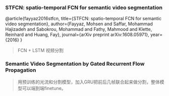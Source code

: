 
### STFCN: spatio-temporal FCN for semantic video segmentation
@article{fayyaz2016stfcn,
  title={STFCN: spatio-temporal FCN for semantic video segmentation},
  author={Fayyaz, Mohsen and Saffar, Mohammad Hajizadeh and Sabokrou, Mohammad and Fathy, Mahmood and Klette, Reinhard and Huang, Fay},
  journal={arXiv preprint arXiv:1608.05971},
  year={2016}
}
> FCN + LSTM 视频分割

### Semantic Video Segmentation by Gated Recurrent Flow Propagation
> 用预训练的光流和分割模型，加入GRU把前后几帧联合起来做分割，整体模型可以端到端finetune。
